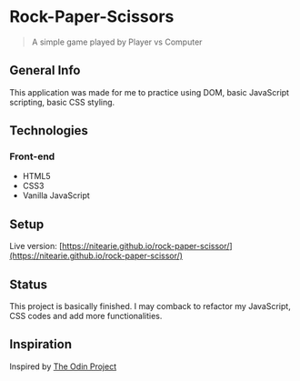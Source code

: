 # Rock-Paper-Scissors

> A simple game played by Player vs Computer

## General Info

This application was made for me to practice using DOM, basic JavaScript scripting, basic CSS styling.

## Technologies

### Front-end

* HTML5
* CSS3
* Vanilla JavaScript


## Setup

Live version: [https://nitearie.github.io/rock-paper-scissor/](https://nitearie.github.io/rock-paper-scissor/)

## Status

This project is basically finished. I may comback to refactor my JavaScript, CSS codes and add more functionalities.

## Inspiration

Inspired by [The Odin Project](https://theodinproject.com)